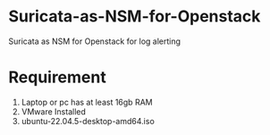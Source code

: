 # Suricata-as-NSM-for-Openstack
Suricata as NSM for Openstack for log alerting

# Requirement
1. Laptop or pc has at least 16gb RAM 
2. VMware Installed
3. ubuntu-22.04.5-desktop-amd64.iso
